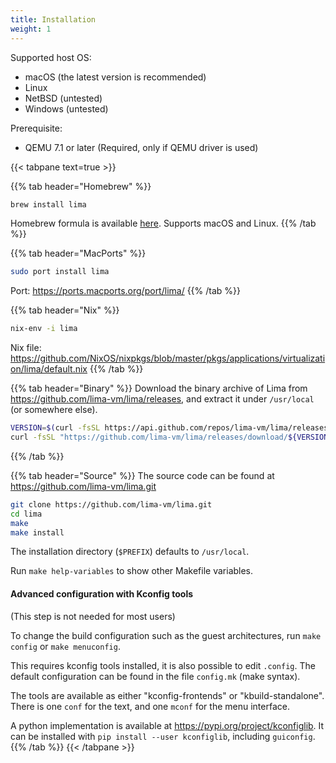 ```yaml
---
title: Installation
weight: 1
---
```

Supported host OS:
- macOS (the latest version is recommended)
- Linux
- NetBSD (untested)
- Windows (untested)

Prerequisite:
- QEMU 7.1 or later (Required, only if QEMU driver is used)

{{< tabpane text=true >}}

{{% tab header="Homebrew" %}}
```bash
brew install lima
```

Homebrew formula is available [here](https://github.com/Homebrew/homebrew-core/blob/master/Formula/l/lima.rb).
Supports macOS and Linux.
{{% /tab %}}

{{% tab header="MacPorts" %}}
```bash
sudo port install lima
```

Port: <https://ports.macports.org/port/lima/>
{{% /tab %}}

{{% tab header="Nix" %}}
```bash
nix-env -i lima
```

Nix file: <https://github.com/NixOS/nixpkgs/blob/master/pkgs/applications/virtualization/lima/default.nix>
{{% /tab %}}

{{% tab header="Binary" %}}
Download the binary archive of Lima from <https://github.com/lima-vm/lima/releases>, 
and extract it under `/usr/local` (or somewhere else). 

```bash
VERSION=$(curl -fsSL https://api.github.com/repos/lima-vm/lima/releases/latest | jq -r .tag_name)
curl -fsSL "https://github.com/lima-vm/lima/releases/download/${VERSION}/lima-${VERSION:1}-$(uname -s)-$(uname -m).tar.gz" | tar Cxzvm /usr/local
```
{{% /tab %}}

{{% tab header="Source" %}}
The source code can be found at <https://github.com/lima-vm/lima.git>

```bash
git clone https://github.com/lima-vm/lima.git
cd lima
make
make install
```

The installation directory (`$PREFIX`) defaults to `/usr/local`.

Run `make help-variables` to show other Makefile variables.

#### Advanced configuration with Kconfig tools
(This step is not needed for most users)

To change the build configuration such as the guest architectures, run `make config` or `make menuconfig`.

This requires kconfig tools installed, it is also possible to edit `.config`.
The default configuration can be found in the file `config.mk` (make syntax).

The tools are available as either "kconfig-frontends" or "kbuild-standalone".
There is one `conf` for the text, and one `mconf` for the menu interface.

A python implementation is available at <https://pypi.org/project/kconfiglib>.
It can be installed with `pip install --user kconfiglib`, including `guiconfig`.
{{% /tab %}}
{{< /tabpane >}}
